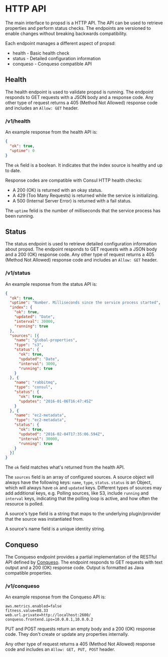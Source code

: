 HTTP API
========

The main interface to propsd is a HTTP API. The API can be used to retrieve properties and perform status checks. The endpoints are versioned to enable changes without breaking backwards compatibility.

Each endpoint manages a different aspect of propsd:

* health - Basic health check
* status - Detailed configuration information
* conqueso - Conqueso compatible API

## Health

The health endpoint is used to validate propsd is running. The endpoint responds to GET requests with a JSON body and a response code. Any other type of request returns a 405 (Method Not Allowed) response code and includes an `Allow: GET` header.

### /v1/health

An example response from the health API is:

```json
{
  "ok": true,
  "uptime": 0
}
```

The `ok` field is a boolean. It indicates that the index source is healthy and up to date.

Response codes are compatible with Consul HTTP health checks:
* A 200 (OK) is returned with an okay status.
* A 429 (Too Many Requests) is returned while the service is initializing.
* A 500 (Internal Server Error) is returned with a fail status.

The `uptime` felid is the number of milliseconds that the service process has been running.

## Status

The status endpoint is used to retrieve detailed configuration information about propsd. The endpoint responds to GET requests with a JSON body and a 200 (OK) response code. Any other type of request returns a 405 (Method Not Allowed) response code and includes an `Allow: GET` header.

### /v1/status

An example response from the status API is:

```json
{
  "ok": true,
  "uptime": "Number. Milliseconds since the service process started",
  "index": {
    "ok": true,
    "updated": "Date",
    "interval": 30000,
    "running": true
  },
  "sources": [{
    "name": "global-properties",
    "type": "s3",
    "status": {
      "ok": true,
      "updated": "Date",
      "interval": 3000,
      "running": true
    }
  }, {
    "name": "rabbitmq",
    "type": "consul",
    "status": {
      "ok": true,
      "updates": "2016-01-06T16:47:45Z"
    }
  }, {
    "name": "ec2-metadata",
    "type": "ec2-metadata",
    "status": {
      "ok": true,
      "updated": "2016-02-04T17:35:06.594Z",
      "interval": 30000,
      "running": true
    }
  }]
}
```

The `ok` field matches what's returned from the health API.

The `sources` field is an array of configured sources. A source object will always have the following keys: `name`, `type`, `status`. `status` is an Object, which will always have `ok` and `updated` keys. Different types of sources may add additional keys, e.g. Polling sources, like S3, include `running` and `interval` keys, indicating that the polling loop is active, and how often the resource is polled.

A source's type field is a string that maps to the underlying plugin/provider that the source was instantiated from.

A source's name field is a unique identity string.

## Conqueso

The Conqueso endpoint provides a partial implementation of the RESTful API
defined by [Conqueso][]. The endpoint responds to GET requests with text output
and a 200 (OK) response code. Output is formatted as Java compatible properties.

### /v1/conqueso

An example response from the Conqueso API is:

```text
aws.metrics.enabled=false
fitness.value=88.33
web.url.private=http://localhost:2600/
conqueso.frontend.ips=10.0.0.1,10.0.0.2
```

PUT and POST requests return an empty body and a 200 (OK) response code. They
don't create or update any properties internally.

Any other type of request returns a 405 (Method Not Allowed) response code and
includes an `Allow: GET, PUT, POST` header.

[Conqueso]: https://github.com/rapid7/conqueso "Conqueso (Rapid7): Centrally manage dynamic properties across services"
